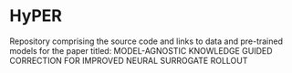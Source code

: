 # HyPER
Repository comprising the source code and links to data and pre-trained models for the paper titled: MODEL-AGNOSTIC KNOWLEDGE GUIDED CORRECTION FOR IMPROVED NEURAL SURROGATE ROLLOUT
